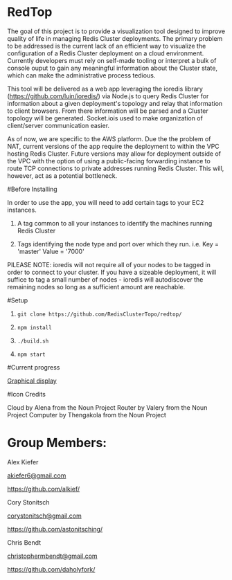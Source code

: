 # RedTop

The goal of this project is to provide a visualization tool designed to improve quality of life in managing Redis Cluster deployments. The primary problem to be addressed is the current lack of an efficient way to visualize the configuration of a Redis Cluster deployment on a cloud environment. Currently developers must rely on self-made tooling or interpret a bulk of console ouput to gain any meaningful information about the Cluster state, which can make the administrative process tedious.

This tool will be delivered as a web app leveraging the ioredis library (https://github.com/luin/ioredis/) via Node.js to query Redis Cluster for information about a given deployment's topology and relay that information to client browsers. From there information will be parsed and a Cluster topology will be generated. Socket.iois used to make organization of client/server communication easier.

As of now, we are specific to the AWS platform. Due the the problem of NAT, current versions of the app require the deployment to within the VPC hosting Redis Cluster. Future versions may allow for deployment outside of the VPC with the option of using a public-facing forwarding instance to route TCP connections to private addresses running Redis Cluster. This will, however, act as a potential bottleneck.



#Before Installing

In order to use the app, you will need to add certain tags to your EC2 instances.

1) A tag common to all your instances to identify the machines running Redis Cluster

2) Tags identifying the node type and port over which they run. i.e. Key = 'master'      Value = '7000'


PlLEASE NOTE: ioredis will not require all of your nodes to be tagged in order to connect to your cluster. If you have a sizeable deployment, it will suffice to tag a small number of nodes - ioredis will autodiscover the remaining nodes so long as a sufficient amount are reachable.


#Setup

1) `git clone https://github.com/RedisClusterTopo/redtop/`

2) `npm install`

3) `./build.sh`

4) `npm start`


#Current progress

[Graphical display](http://imgur.com/eGb5WRw)


#Icon Credits

Cloud by Alena from the Noun Project
Router by Valery from the Noun Project
Computer by Thengakola from the Noun Project


# Group Members:

Alex Kiefer

  akiefer6@gmail.com

  https://github.com/alkief/

Cory Stonitsch

  corystonitsch@gmail.com

  https://github.com/astonitsching/

Chris Bendt

  christophermbendt@gmail.com

  https://github.com/daholyfork/
